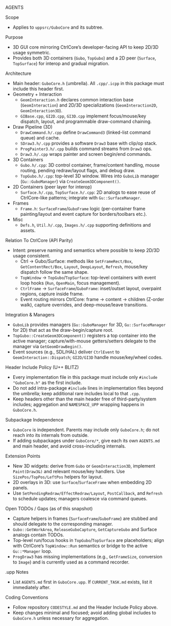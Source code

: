 AGENTS

Scope
- Applies to `uppsrc/GuboCore` and its subtree.

Purpose
- 3D GUI core mirroring CtrlCore’s developer-facing API to keep 2D/3D usage symmetric.
- Provides both 3D containers (`Gubo`, `TopGubo`) and a 2D peer (`Surface`, `TopSurface`) for interop and gradual migration.

Architecture
- Main header: `GuboCore.h` (umbrella). All `.cpp/.icpp` in this package must include this header first.
- Geometry + Interaction
  - `GeomInteraction.h` declares common interaction base (`GeomInteraction`) and 2D/3D specializations (`GeomInteraction2D`, `GeomInteraction3D`).
  - `GIBase.cpp`, `GI2D.cpp`, `GI3D.cpp` implement focus/mouse/key dispatch, layout, and programmable draw-command chaining.
- Draw Pipeline (3D)
  - `DrawCommand.h/.cpp` define `DrawCommand3` (linked-list command queue) and cache.
  - `SDraw3.h/.cpp` provides a software `Draw3` base with clip/op stack.
  - `ProgPainter3.h/.cpp` builds command streams from `Draw3` ops.
  - `Draw3.h/.cpp` wraps painter and screen begin/end commands.
- 3D Containers
  - `Gubo.h/.cpp`: 3D control container, frame/content handling, mouse routing, pending redraw/layout flags, and debug draw.
  - `TopGubo.h/.cpp`: top-level 3D window. Wires into `GuboLib` manager (`Gu::GuboManager`) via `CreateGeom3DComponent()`.
- 2D Containers (peer layer for interop)
  - `Surface.h/.cpp`, `TopSurface.h/.cpp`: 2D analogs to ease reuse of CtrlCore-like patterns; integrate with `Gu::SurfaceManager`.
- Frames
  - `Frame.h`: `SurfaceFrame`/`GuboFrame` logic (per-container frame painting/layout and event capture for borders/toolbars etc.).
- Misc
  - `Defs.h`, `Util.h/.cpp`, `Images.h/.cpp` supporting definitions and assets.

Relation To CtrlCore (API Parity)
- Intent: preserve naming and semantics where possible to keep 2D/3D usage consistent.
  - Ctrl -> Gubo/Surface: methods like `SetFrameRect/Box`, `GetContentRect/Box`, `Layout`, `DeepLayout`, `Refresh`, mouse/key dispatch follow the same shape.
  - `TopWindow` -> `TopGubo`/`TopSurface`: top-level containers with event loop hooks (`Run`, `OpenMain`, focus management).
  - `CtrlFrame` -> `SurfaceFrame`/`GuboFrame`: inset/outset layout, overpaint regions, capture inside frame.
  - Event routing mirrors CtrlCore: frame -> content -> children (Z-order walk), capture overrides, and deep-mouse/leave transitions.

Integration & Managers
- `GuboLib` provides managers (`Gu::GuboManager` for 3D, `Gu::SurfaceManager` for 2D) that act as the draw-begin/capture root.
- `TopGubo::CreateGeom3DComponent()` registers a top container into the active manager; capture/with-mouse getters/setters delegate to the manager via `GetGeomDrawBegin()`.
- Event sources (e.g., SDL/HAL) deliver `CtrlEvent` to `GeomInteraction::Dispatch`; `GI2D/GI3D` handle mouse/key/wheel codes.

Header Include Policy (U++ BLITZ)
- Every implementation file in this package must include only `#include "GuboCore.h"` as the first include.
- Do not add intra-package `#include` lines in implementation files beyond the umbrella; keep additional rare includes local to that `.cpp`.
- Keep headers other than the main header free of third-party/system includes; aggregation and `NAMESPACE_UPP` wrapping happens in `GuboCore.h`.

Subpackage Independence
- `GuboCore` is independent. Parents may include only `GuboCore.h`; do not reach into its internals from outside.
- If adding subpackages under `GuboCore/*`, give each its own `AGENTS.md` and main header, and avoid cross-including internals.

Extension Points
- New 3D widgets: derive from `Gubo` or `GeomInteraction3D`, implement `Paint(Draw3&)` and relevant mouse/key handlers. Use `SizePos/TopPos/LeftPos` helpers for layout.
- 2D overlays in 3D: use `Surface`/`SurfaceFrame` when embedding 2D panels.
- Use `SetPendingRedraw/EffectRedraw/Layout`, `PostCallback`, and `Refresh` to schedule updates; managers coalesce via command queues.

Open TODOs / Gaps (as of this snapshot)
- Capture helpers in frames (`SurfaceFrame`/`GuboFrame`) are stubbed and should delegate to the corresponding manager.
- `Gubo::GetWorkArea`, `ReleaseGuboCapture`, `GetCaptureGubo` and Surface analogs contain TODOs.
- Top-level run/focus hooks in `TopGubo`/`TopSurface` are placeholders; align with CtrlCore’s `TopWindow::Run` semantics or bridge to the active `Gu::*Manager` loop.
- `ProgDraw3` has missing implementations (e.g., `GetFrameSize`, conversion to `Image`) and is currently used as a command recorder.

.upp Notes
- List `AGENTS.md` first in `GuboCore.upp`. If `CURRENT_TASK.md` exists, list it immediately after.

Coding Conventions
- Follow repository `CODESTYLE.md` and the Header Include Policy above.
- Keep changes minimal and focused; avoid adding global includes to `GuboCore.h` unless necessary for aggregation.

